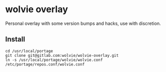 # wolvie overlay

Personal overlay with some version bumps and hacks, use with discretion.

## Install

```shell
cd /usr/local/portage
git clone git@gitlab.com:wolvie/wolvie-overlay.git
ln -s /usr/local/portage/wolvie/wolvie.conf /etc/portage/repos.conf/wolvie.conf
```
